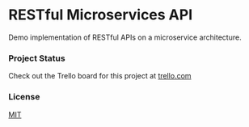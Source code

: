 # RESTful Microservices API

Demo implementation of RESTful APIs on a microservice architecture.

### Project Status

Check out the Trello board for this project at [trello.com](https://trello.com/b/0ntsLeRr/restful-microservices-api)

### License

[MIT](https://choosealicense.com/licenses/mit/)